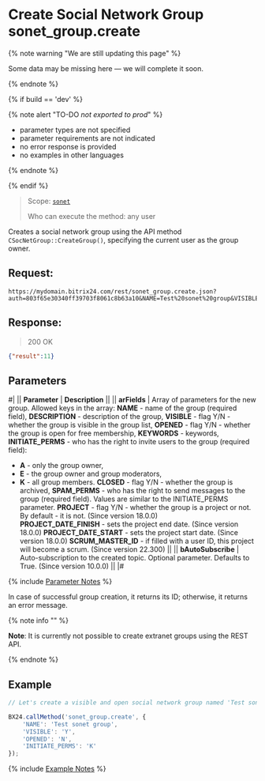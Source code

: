 # Create Social Network Group sonet_group.create

{% note warning "We are still updating this page" %}

Some data may be missing here — we will complete it soon.

{% endnote %}

{% if build == 'dev' %}

{% note alert "TO-DO _not exported to prod_" %}

- parameter types are not specified
- parameter requirements are not indicated
- no error response is provided
- no examples in other languages

{% endnote %}

{% endif %}

> Scope: [`sonet`](../scopes/permissions.md)
>
> Who can execute the method: any user

Creates a social network group using the API method `CSocNetGroup::CreateGroup()`, specifying the current user as the group owner.

## Request:

```http
https://mydomain.bitrix24.com/rest/sonet_group.create.json?auth=803f65e30340ff39703f8061c8b63a10&NAME=Test%20sonet%20group&VISIBLE=Y&OPENED=N&INITIATE_PERMS=K
```

## Response:

> 200 OK

```json
{"result":11}
```

## Parameters

#|
|| **Parameter** | **Description** ||
|| **arFields** | Array of parameters for the new group. Allowed keys in the array:
**NAME** - name of the group (required field),
**DESCRIPTION** - description of the group,
**VISIBLE** - flag Y/N - whether the group is visible in the group list,
**OPENED** - flag Y/N - whether the group is open for free membership,
**KEYWORDS** - keywords,
**INITIATE_PERMS** - who has the right to invite users to the group (required field):
- **A** - only the group owner,
- **E** - the group owner and group moderators,
- **K** - all group members.
**CLOSED** - flag Y/N - whether the group is archived,
**SPAM_PERMS** - who has the right to send messages to the group (required field). Values are similar to the INITIATE_PERMS parameter.
**PROJECT** - flag Y/N - whether the group is a project or not. By default - it is not. (Since version 18.0.0)<br>**PROJECT_DATE_FINISH** - sets the project end date. (Since version 18.0.0)
**PROJECT_DATE_START** - sets the project start date. (Since version 18.0.0)
**SCRUM_MASTER_ID** - if filled with a user ID, this project will become a scrum. (Since version 22.300) ||
|| **bAutoSubscribe** | Auto-subscription to the created topic. Optional parameter. Defaults to True. (Since version 10.0.0) ||
|#

{% include [Parameter Notes](../../_includes/required.md) %}

In case of successful group creation, it returns its ID; otherwise, it returns an error message.

{% note info "" %}

**Note**: It is currently not possible to create extranet groups using the REST API.

{% endnote %}

## Example

```js
// Let's create a visible and open social network group named 'Test sonet group' with the right to invite new members for all current group members

BX24.callMethod('sonet_group.create', {
    'NAME': 'Test sonet group',
    'VISIBLE': 'Y',
    'OPENED': 'N',
    'INITIATE_PERMS': 'K'
});
```
{% include [Example Notes](../../_includes/examples.md) %}